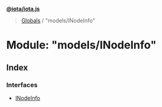 **[@iota/iota.js](../README.md)**

> [Globals](../README.md) / "models/INodeInfo"

# Module: "models/INodeInfo"

## Index

### Interfaces

* [INodeInfo](../interfaces/_models_inodeinfo_.inodeinfo.md)

